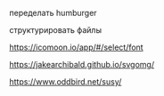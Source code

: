 переделать humburger

структурировать файлы

https://icomoon.io/app/#/select/font

https://jakearchibald.github.io/svgomg/

https://www.oddbird.net/susy/
